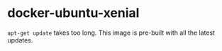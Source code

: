 # docker-ubuntu-xenial

`apt-get update` takes too long. This image is pre-built with all the latest updates.
